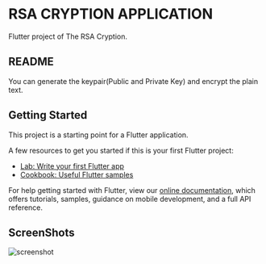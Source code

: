 # RSA CRYPTION APPLICATION
Flutter project of The RSA Cryption.

## README
You can generate the keypair(Public and Private Key) and encrypt the plain text.

## Getting Started
This project is a starting point for a Flutter application.

A few resources to get you started if this is your first Flutter project:

- [Lab: Write your first Flutter app](https://flutter.dev/docs/get-started/codelab)
- [Cookbook: Useful Flutter samples](https://flutter.dev/docs/cookbook)

For help getting started with Flutter, view our
[online documentation](https://flutter.dev/docs), which offers tutorials,
samples, guidance on mobile development, and a full API reference.

## ScreenShots
![screenshot](https://github.com/berkaygozkaman/RSA-Cryption-Application/raw/master/screenshots/HomeView.png)

